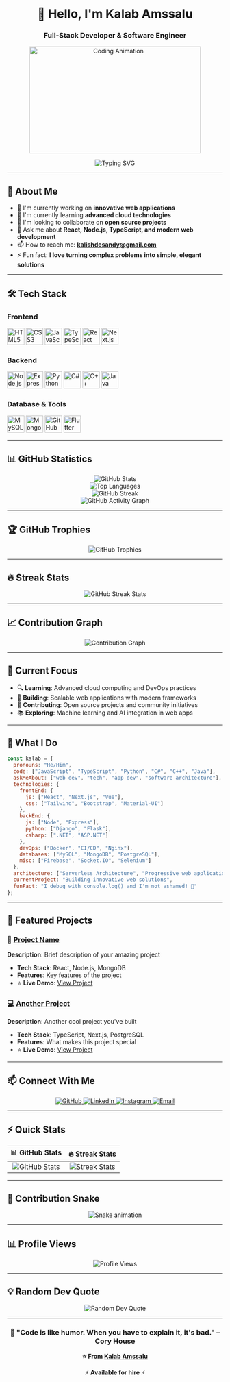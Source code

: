 <h1 align="center">👋 Hello, I'm Kalab Amssalu</h1>
<h3 align="center">Full-Stack Developer & Software Engineer</h3>

<p align="center">
  <img src="https://cdn.dribbble.com/users/730703/screenshots/6581243/avento.gif" alt="Coding Animation" width="400" height="250"/>
</p>

<p align="center">
  <img src="https://readme-typing-svg.herokuapp.com?font=Fira+Code&pause=1000&color=58A6FF&center=true&vCenter=true&width=435&lines=Full-Stack+Developer;Software+Engineer;Open+Source+Contributor;Always+Learning+New+Technologies" alt="Typing SVG" />
</p>

---

## 🚀 About Me

- 🔭 I'm currently working on **innovative web applications**
- 🌱 I'm currently learning **advanced cloud technologies**
- 👯 I'm looking to collaborate on **open source projects**
- 💬 Ask me about **React, Node.js, TypeScript, and modern web development**
- 📫 How to reach me: **kalishdesandy@gmail.com**
- ⚡ Fun fact: **I love turning complex problems into simple, elegant solutions**

---

## 🛠️ Tech Stack

### Frontend
<p align="left">
  <img src="https://cdn.jsdelivr.net/gh/devicons/devicon/icons/html5/html5-original.svg" height="40" alt="HTML5" />
  <img src="https://cdn.jsdelivr.net/gh/devicons/devicon/icons/css3/css3-original.svg" height="40" alt="CSS3" />
  <img src="https://cdn.jsdelivr.net/gh/devicons/devicon/icons/javascript/javascript-original.svg" height="40" alt="JavaScript" />
  <img src="https://cdn.jsdelivr.net/gh/devicons/devicon/icons/typescript/typescript-original.svg" height="40" alt="TypeScript" />
  <img src="https://cdn.jsdelivr.net/gh/devicons/devicon/icons/react/react-original.svg" height="40" alt="React" />
  <img src="https://cdn.jsdelivr.net/gh/devicons/devicon/icons/nextjs/nextjs-original.svg" height="40" alt="Next.js" />
</p>

### Backend
<p align="left">
  <img src="https://cdn.jsdelivr.net/gh/devicons/devicon/icons/nodejs/nodejs-original.svg" height="40" alt="Node.js" />
  <img src="https://cdn.jsdelivr.net/gh/devicons/devicon/icons/express/express-original.svg" height="40" alt="Express.js" />
  <img src="https://cdn.jsdelivr.net/gh/devicons/devicon/icons/python/python-original.svg" height="40" alt="Python" />
  <img src="https://cdn.jsdelivr.net/gh/devicons/devicon/icons/csharp/csharp-original.svg" height="40" alt="C#" />
  <img src="https://cdn.jsdelivr.net/gh/devicons/devicon/icons/cplusplus/cplusplus-original.svg" height="40" alt="C++" />
  <img src="https://cdn.jsdelivr.net/gh/devicons/devicon/icons/java/java-original.svg" height="40" alt="Java" />
</p>

### Database & Tools
<p align="left">
  <img src="https://cdn.jsdelivr.net/gh/devicons/devicon/icons/mysql/mysql-original.svg" height="40" alt="MySQL" />
  <img src="https://cdn.jsdelivr.net/gh/devicons/devicon/icons/mongodb/mongodb-original.svg" height="40" alt="MongoDB" />
  <img src="https://cdn.jsdelivr.net/gh/devicons/devicon/icons/github/github-original.svg" height="40" alt="GitHub" />
  <img src="https://cdn.jsdelivr.net/gh/devicons/devicon/icons/flutter/flutter-original.svg" height="40" alt="Flutter" />
</p>

---

## 📊 GitHub Statistics

<div align="center">
  <img src="https://github-readme-stats.vercel.app/api?username=kalabamssalu&show_icons=true&theme=dark&bg_color=0d1117&text_color=c9d1d9&icon_color=58a6ff&title_color=58a6ff&border_color=30363d&hide_border=true" alt="GitHub Stats" />
</div>

<div align="center">
  <img src="https://github-readme-stats.vercel.app/api/top-langs/?username=kalabamssalu&layout=compact&theme=dark&bg_color=0d1117&text_color=c9d1d9&title_color=58a6ff&border_color=30363d&hide_border=true" alt="Top Languages" />
</div>

<div align="center">
  <img src="https://github-readme-streak-stats.herokuapp.com/?user=kalabamssalu&theme=dark&background=0d1117&border=30363d&stroke=58a6ff&ring=58a6ff&fire=ff7b00&currStreakNum=c9d1d9&sideNums=c9d1d9&currStreakLabel=58a6ff&sideLabels=c9d1d9&dates=8b949e&hide_border=true" alt="GitHub Streak" />
</div>

<div align="center">
  <img src="https://github-readme-activity-graph.vercel.app/graph?username=kalabamssalu&theme=github-compact&bg_color=0d1117&color=c9d1d9&line=58a6ff&point=ff7b00&area=true&hide_border=true" alt="GitHub Activity Graph" />
</div>

---

## 🏆 GitHub Trophies
<div align="center">
  <img src="https://github-profile-trophy.vercel.app/?username=kalabamssalu&theme=darkhub&no-frame=true&no-bg=true&margin-w=4" alt="GitHub Trophies" />
</div>

---

## 🔥 Streak Stats
<div align="center">
  <img src="https://github-readme-streak-stats.herokuapp.com/?user=kalabamssalu&theme=dark&background=0d1117&border=30363d&stroke=58a6ff&ring=58a6ff&fire=ff7b00&currStreakNum=c9d1d9&sideNums=c9d1d9&currStreakLabel=58a6ff&sideLabels=c9d1d9&dates=8b949e&hide_border=true" alt="GitHub Streak Stats" />
</div>

---

## 📈 Contribution Graph
<div align="center">
  <img src="https://github-readme-activity-graph.vercel.app/graph?username=kalabamssalu&theme=github-compact&bg_color=0d1117&color=c9d1d9&line=58a6ff&point=ff7b00&area=true&hide_border=true" alt="Contribution Graph" />
</div>

---

## 🎯 Current Focus

- 🔍 **Learning**: Advanced cloud computing and DevOps practices
- 🚀 **Building**: Scalable web applications with modern frameworks
- 🤝 **Contributing**: Open source projects and community initiatives
- 📚 **Exploring**: Machine learning and AI integration in web apps

---

## 💼 What I Do

```javascript
const kalab = {
  pronouns: "He/Him",
  code: ["JavaScript", "TypeScript", "Python", "C#", "C++", "Java"],
  askMeAbout: ["web dev", "tech", "app dev", "software architecture"],
  technologies: {
    frontEnd: {
      js: ["React", "Next.js", "Vue"],
      css: ["Tailwind", "Bootstrap", "Material-UI"]
    },
    backEnd: {
      js: ["Node", "Express"],
      python: ["Django", "Flask"],
      csharp: [".NET", "ASP.NET"]
    },
    devOps: ["Docker", "CI/CD", "Nginx"],
    databases: ["MySQL", "MongoDB", "PostgreSQL"],
    misc: ["Firebase", "Socket.IO", "Selenium"]
  },
  architecture: ["Serverless Architecture", "Progressive web applications", "Single page applications"],
  currentProject: "Building innovative web solutions",
  funFact: "I debug with console.log() and I'm not ashamed! 🐛"
};
```

---

## 🌟 Featured Projects

### 🚀 [Project Name](https://github.com/kalabamssalu/project-name)
**Description**: Brief description of your amazing project
- **Tech Stack**: React, Node.js, MongoDB
- **Features**: Key features of the project
- ⭐ **Live Demo**: [View Project](https://your-project-url.com)

### 💻 [Another Project](https://github.com/kalabamssalu/another-project)
**Description**: Another cool project you've built
- **Tech Stack**: TypeScript, Next.js, PostgreSQL
- **Features**: What makes this project special
- ⭐ **Live Demo**: [View Project](https://another-project-url.com)

---

## 📫 Connect With Me

<p align="center">
  <a href="https://github.com/kalabamssalu" target="_blank">
    <img src="https://img.shields.io/badge/GitHub-100000?style=for-the-badge&logo=github&logoColor=white" alt="GitHub" />
  </a>
  <a href="https://www.linkedin.com/in/kalab-amssalu-b26621226/" target="_blank">
    <img src="https://img.shields.io/badge/LinkedIn-0077B5?style=for-the-badge&logo=linkedin&logoColor=white" alt="LinkedIn" />
  </a>
  <a href="https://www.instagram.com/KalabAmssalu" target="_blank">
    <img src="https://img.shields.io/badge/Instagram-E4405F?style=for-the-badge&logo=instagram&logoColor=white" alt="Instagram" />
  </a>
  <a href="mailto:kalishdesandy@gmail.com" target="_blank">
    <img src="https://img.shields.io/badge/Gmail-D14836?style=for-the-badge&logo=gmail&logoColor=white" alt="Email" />
  </a>
</p>

---

## ⚡ Quick Stats

<div align="center">
  
| 📊 **GitHub Stats** | 🔥 **Streak Stats** |
|:---:|:---:|
| ![GitHub Stats](https://github-readme-stats.vercel.app/api?username=kalabamssalu&show_icons=true&theme=dark&hide_border=true&bg_color=0d1117&title_color=58a6ff&icon_color=58a6ff&text_color=c9d1d9) | ![Streak Stats](https://github-readme-streak-stats.herokuapp.com/?user=kalabamssalu&theme=dark&hide_border=true&background=0d1117&stroke=58a6ff&ring=58a6ff&fire=ff7b00) |

</div>

---

## 🐍 Contribution Snake

<div align="center">
  <img src="https://raw.githubusercontent.com/kalabamssalu/kalabamssalu/output/github-contribution-grid-snake.svg" alt="Snake animation" />
</div>

---

## 📊 Profile Views

<div align="center">
  <img src="https://komarev.com/ghpvc/?username=kalabamssalu&label=Profile%20views&color=0e75b6&style=flat" alt="Profile Views" />
</div>

---

## 💡 Random Dev Quote

<div align="center">
  <img src="https://quotes-github-readme.vercel.app/api?type=horizontal&theme=dark" alt="Random Dev Quote" />
</div>

---

<div align="center">
  <h3>🚀 "Code is like humor. When you have to explain it, it's bad." – Cory House</h3>
  <p><strong>⭐ From <a href="https://github.com/kalabamssalu">Kalab Amssalu</a></strong></p>
  <p>⚡ <strong>Available for hire</strong> ⚡</p>
</div>
